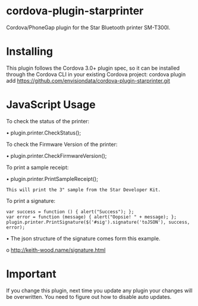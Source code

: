 # cordova-plugin-starprinter
Cordova/PhoneGap plugin for the Star Bluetooth printer SM-T300I.


# Installing
This plugin follows the Cordova 3.0+ plugin spec, so it can be installed through the Cordova CLI in your existing Cordova project:
cordova plugin add https://github.com/envisiondata/cordova-plugin-starprinter.git

# JavaScript Usage

To check the status of the printer:

•	plugin.printer.CheckStatus();

To check the Firmware Version of the printer:

•	plugin.printer.CheckFirmwareVersion();

To print a sample receipt:

•	plugin.printer.PrintSampleReceipt();
    
    This will print the 3" sample from the Star Developer Kit.

To print a signature:
    
    var success = function () { alert("Success"); };
    var error = function (message) { alert("Oopsie! " + message); };
    plugin.printer.PrintSignature($('#sig').signature('toJSON'), success, error);

•	The json structure of the signature comes form this example.

  o	http://keith-wood.name/signature.html


# Important

If you change this plugin, next time you update any plugin your changes will be overwritten. You need to figure out how to disable auto updates.
